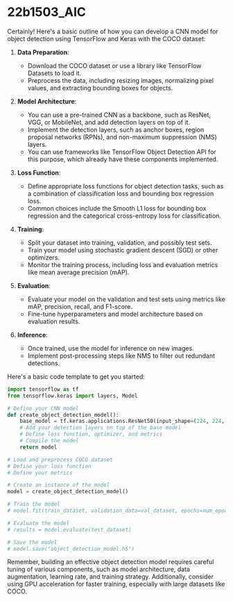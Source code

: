 # 22b1503_AIC
Certainly! Here's a basic outline of how you can develop a CNN model for object detection using TensorFlow and Keras with the COCO dataset:

1. **Data Preparation**:
   - Download the COCO dataset or use a library like TensorFlow Datasets to load it.
   - Preprocess the data, including resizing images, normalizing pixel values, and extracting bounding boxes for objects.

2. **Model Architecture**:
   - You can use a pre-trained CNN as a backbone, such as ResNet, VGG, or MobileNet, and add detection layers on top of it.
   - Implement the detection layers, such as anchor boxes, region proposal networks (RPNs), and non-maximum suppression (NMS) layers.
   - You can use frameworks like TensorFlow Object Detection API for this purpose, which already have these components implemented.

3. **Loss Function**:
   - Define appropriate loss functions for object detection tasks, such as a combination of classification loss and bounding box regression loss.
   - Common choices include the Smooth L1 loss for bounding box regression and the categorical cross-entropy loss for classification.

4. **Training**:
   - Split your dataset into training, validation, and possibly test sets.
   - Train your model using stochastic gradient descent (SGD) or other optimizers.
   - Monitor the training process, including loss and evaluation metrics like mean average precision (mAP).

5. **Evaluation**:
   - Evaluate your model on the validation and test sets using metrics like mAP, precision, recall, and F1-score.
   - Fine-tune hyperparameters and model architecture based on evaluation results.

6. **Inference**:
   - Once trained, use the model for inference on new images.
   - Implement post-processing steps like NMS to filter out redundant detections.

Here's a basic code template to get you started:

```python
import tensorflow as tf
from tensorflow.keras import layers, Model

# Define your CNN model
def create_object_detection_model():
    base_model = tf.keras.applications.ResNet50(input_shape=(224, 224, 3), include_top=False)
    # Add your detection layers on top of the base model
    # Define loss function, optimizer, and metrics
    # Compile the model
    return model

# Load and preprocess COCO dataset
# Define your loss function
# Define your metrics

# Create an instance of the model
model = create_object_detection_model()

# Train the model
# model.fit(train_dataset, validation_data=val_dataset, epochs=num_epochs)

# Evaluate the model
# results = model.evaluate(test_dataset)

# Save the model
# model.save("object_detection_model.h5")
```

Remember, building an effective object detection model requires careful tuning of various components, such as model architecture, data augmentation, learning rate, and training strategy. Additionally, consider using GPU acceleration for faster training, especially with large datasets like COCO.
